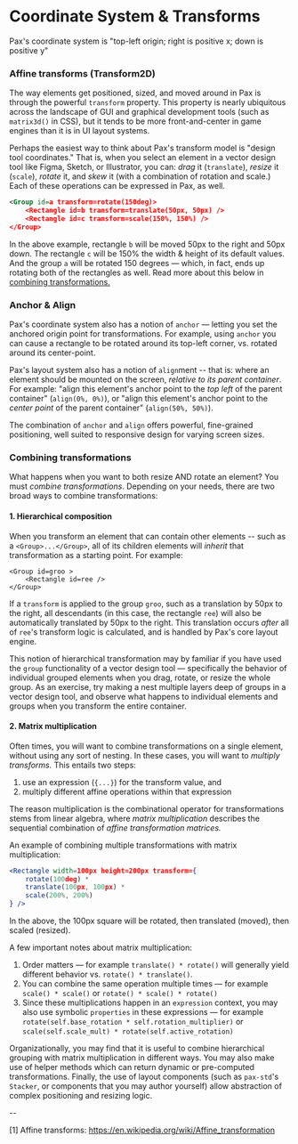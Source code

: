# Coordinate System & Transforms

Pax's coordinate system is "top-left origin; right is positive x; down is positive y"

<!-- TODO: image illustrating coordinate system -->

### Affine transforms (Transform2D)

The way elements get positioned, sized, and moved around in Pax is through the powerful `transform` property.  This property is nearly ubiquitous across the landscape of GUI and graphical development tools (such as `matrix3d()` in CSS), but it tends to be more front-and-center in game engines than it is in UI layout systems.

Perhaps the easiest way to think about Pax's transform model is "design tool coordinates."  That is, when you select an element in a vector design tool like Figma, Sketch, or Illustrator, you can: _drag_ it (`translate`), _resize_ it (`scale`), _rotate_ it, and _skew_ it (with a combination of rotation and scale.)  Each of these operations can be expressed in Pax, as well.

```xml
<Group id=a transform=rotate(150deg)>
    <Rectangle id=b transform=translate(50px, 50px) />
    <Rectangle id=c transform=scale(150%, 150%) />
</Group>
```

In the above example, rectangle `b` will be moved 50px to the right and 50px down.  The rectangle `c` will be 150% the width & height of its default values.  And the group `a` will be rotated 150 degrees — which, in fact, ends up rotating both of the rectangles as well.  Read more about this below in [combining transformations.](#combining-transformations)


### Anchor & Align
Pax's coordinate system also has a notion of `anchor` — letting you set the anchored origin point for transformations.  For example, using `anchor` you can cause a rectangle to be rotated around its top-left corner, vs. rotated around its center-point.  

<!-- TODO: insert image of an Anchor UI, e.g. from Flash/AI/Figma -- or animated example -->

Pax's layout system also has a notion of `align`ment -- that is: where an element should be mounted on the screen, _relative to its parent container_.  For example: "align this element's anchor point to the _top left_ of the parent container" (`align(0%, 0%)`), or "align this element's anchor point to the _center point_ of the parent container" (`align(50%, 50%)`).

<!-- TODO: insert image illustrating alignment relative to parent container -->

The combination of `anchor` and `align` offers powerful, fine-grained positioning, well suited to responsive design for varying screen sizes.


### Combining transformations

What happens when you want to both resize AND rotate an element?  You must _combine transformations_.  Depending on your needs, there are two broad ways to combine transformations:

#### 1. Hierarchical composition

When you transform an element that can contain other elements -- such as a `<Group>...</Group>`, all of its children elements will _inherit_ that transformation as a starting point.  For example:

```
<Group id=groo >
    <Rectangle id=ree />
</Group>
```

If a `transform` is applied to the group `groo`, such as a translation by 50px to the right, all descendants (in this case, the rectangle `ree`) will also be automatically translated by 50px to the right.  This translation occurs _after_ all of `ree`'s transform logic is calculated, and is handled by Pax's core layout engine.

This notion of hierarchical transformation may by familiar if you have used the `group` functionality of a vector design tool — specifically the behavior of individual grouped elements when you drag, rotate, or resize the whole group.  As an exercise, try making a nest multiple layers deep of groups in a vector design tool, and observe what happens to individual elements and groups when you transform the entire container.

#### 2. Matrix multiplication

Often times, you will want to combine transformations on a single element, without using any sort of nesting.  In these cases, you will want to _multiply transforms._  This entails two steps:

  1. use an expression (`{...}`) for the transform value, and
  2. multiply different affine operations within that expression

The reason multiplication is the combinational operator for transformations stems from linear algebra, where _matrix multiplication_ describes the sequential combination of _affine transformation matrices._

An example of combining multiple transformations with matrix multiplication:

```jsx
<Rectangle width=100px height=200px transform={
    rotate(100deg) *
    translate(100px, 100px) *
    scale(200%, 200%)
} />
```

In the above, the 100px square will be rotated, then translated (moved), then scaled (resized).

A few important notes about matrix multiplication:

 1. Order matters — for example `translate() * rotate()` will generally yield different behavior vs. `rotate() * translate()`.
 2. You can combine the same operation multiple times — for example `scale() * scale()` or `rotate() * scale() * rotate()`
 3. Since these multiplications happen in an `expression` context, you may also use symbolic `properties` in these expressions — for example `rotate(self.base_rotation * self.rotation_multiplier)` or `scale(self.scale_mult) * rotate(self.active_rotation)`


Organizationally, you may find that it is useful to combine hierarchical grouping with matrix multiplication in different ways.  You may also make use of helper methods which can return dynamic or pre-computed transformations.  Finally, the use of layout components (such as `pax-std`'s `Stacker`, or components that you may author yourself) allow abstraction of complex positioning and resizing logic.

--

[1] Affine transforms:  https://en.wikipedia.org/wiki/Affine_transformation

